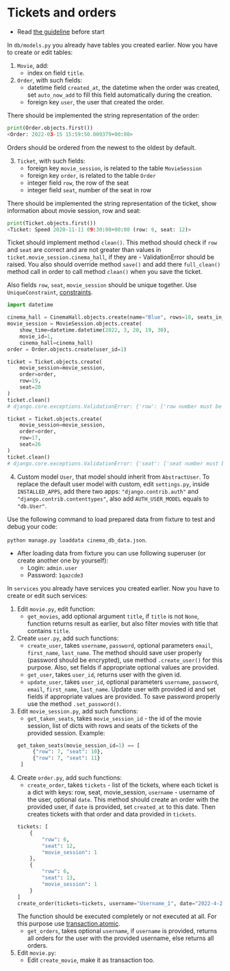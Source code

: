# Tickets and orders

- Read [the guideline](https://github.com/mate-academy/py-task-guideline/blob/main/README.md) before start

In `db/models.py` you already have tables you created earlier. Now
you have to create or edit tables:
1. `Movie`, add:
    - index on field `title`.
2. `Order`, with such fields:
    - datetime field `created_at`, the datetime when the order was created,
set `auto_now_add` to fill this field automatically during the creation.
    - foreign key `user`, the user that created the order.
   
There should be implemented the string representation of the order:
```python
print(Order.objects.first())
<Order: 2022-03-15 15:59:50.009379+00:00>
```
Orders should be ordered from the newest to the oldest by default.

3. `Ticket`, with such fields:
   - foreign key `movie_session`, is related to the table `MovieSession`
   - foreign key `order`, is related to the table `Order`
   - integer field `row`, the row of the seat 
   - integer field `seat`, number of the seat in row

There should be implemented the string representation of the ticket, show
information about movie session, row and seat:
```python
print(Ticket.objects.first())
<Ticket: Speed 2020-11-11 09:30:00+00:00 (row: 6, seat: 12)>
```
Ticket should implement method `clean()`. This method should check if 
`row` and `seat` are correct and are not greater than values in 
`ticket.movie_session.cinema_hall`, if they are - ValidationError should
be raised. You also should override method `save()` and add there 
`full_clean()` method call in order to call method `clean()` when you 
save the ticket.

Also fields `row`, `seat`, `movie_session` should be unique together. 
Use `UniqueConstraint`, [constraints](https://django.fun/docs/django/en/4.0/ref/models/options/#constraints).
```python
import datetime

cinema_hall = CinemaHall.objects.create(name="Blue", rows=18, seats_in_row=24)
movie_session = MovieSession.objects.create(
    show_time=datetime.datetime(2022, 3, 20, 19, 30),
    movie_id=1, 
    cinema_hall=cinema_hall)
order = Order.objects.create(user_id=1)

ticket = Ticket.objects.create(
    movie_session=movie_session,
    order=order,
    row=19,
    seat=20
)
ticket.clean()
# django.core.exceptions.ValidationError: {'row': ['row number must be in available range: (1, rows): (1, 18)']}

ticket = Ticket.objects.create(
    movie_session=movie_session,
    order=order,
    row=17,
    seat=26
)
ticket.clean()
# django.core.exceptions.ValidationError: {'seat': ['seat number must be in available range: (1, seats_in_row): (1, 24)']}
```
4. Custom model `User`, that model should inherit from `AbstractUser`. To replace
the default user model with custom, edit `settings.py`, inside `INSTALLED_APPS`, 
add there two apps: `"django.contrib.auth"` and `"django.contrib.contenttypes"`, also
add `AUTH_USER_MODEL` equals to `"db.User"`.

Use the following command to load prepared data from fixture to test and debug your code:
  
`python manage.py loaddata cinema_db_data.json`.

- After loading data from fixture you can use following superuser (or create another one by yourself):
  - Login: `admin.user`
  - Password: `1qazcde3`

In `services` you already have services you created earlier. Now
you have to create or edit such services:
1. Edit `movie.py`, edit function:
   - `get_movies`, add optional argument `title`, if `title` is not `None`,
function returns result as earlier, but also filter movies with title 
that contains `title`.
2. Create `user.py`, add such functions:
   - `create_user`, takes `username`, `password`, optional parameters 
`email`, `first_name`, `last_name`. The method should save user properly (password 
should be encrypted), use method `.create_user()` for this purpose. Also, 
set fields if appropriate optional values are provided.
   - `get_user`, takes `user_id`, returns user with the given id.
   - `update_user`, takes `user_id`, optional parameters `username`, `password`, 
`email`, 
`first_name`, `last_name`. Update user with
provided id and set fields if appropriate values are provided. To save password
properly use the method `.set_password()`.
3. Edit `movie_session.py`, add such functions:
   - `get_taken_seats`, takes `movie_session_id` - the id of the
movie session, list of dicts with rows and seats of the tickets of the 
provided session. Example:
   ```python
   get_taken_seats(movie_session_id=1) == [
        {"row": 7, "seat": 10},
        {"row": 7, "seat": 11}
    ]
   ```
4. Create `order.py`, add such functions:
   - `create_order`, takes `tickets` - list of the tickets, where each ticket 
is a dict with keys: row, seat, movie_session, `username` - username of the
user, optional `date`. This method should create an order with the provided user,
if `date` is provided, set `created_at` to this date. Then creates 
tickets with that order and data provided in `tickets`.
   ```python
   tickets: [
       {
           "row": 6,
           "seat": 12,
           "movie_session": 1
       },
       {
           "row": 6,
           "seat": 13,
           "movie_session": 1
       }
   ]
   create_order(tickets=tickets, username="Username_1", date="2022-4-20 11:27")
   ```
   The function should be executed completely or not executed at all. For this
   purpose use [transaction.atomic](https://docs.djangoproject.com/en/4.0/topics/db/transactions/).
   - `get_orders`, takes optional `username`, if `username` is provided, returns
all orders for the user with the provided username, else returns all orders.
5. Edit `movie.py`:
   - Edit `create_movie`, make it as transaction too.
